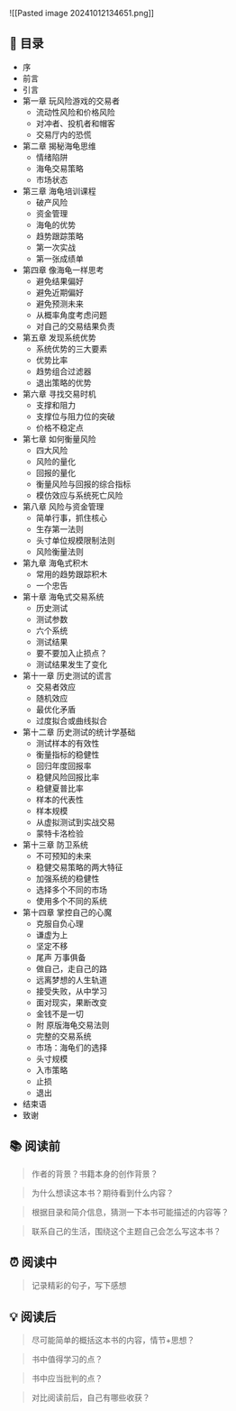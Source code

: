 ![[Pasted image 20241012134651.png]]
## 📑 目录
* 序   
* 前言   
* 引言   
* 第一章 玩风险游戏的交易者  
	* 流动性风险和价格风险   
	* 对冲者、投机者和帽客   
	* 交易厅内的恐慌   
* 第二章 揭秘海龟思维  
	* 情绪陷阱   
	* 海龟交易策略   
	* 市场状态   
* 第三章 海龟培训课程  
	* 破产风险   
	* 资金管理   
	* 海龟的优势   
	* 趋势跟踪策略   
	* 第一次实战   
	* 第一张成绩单   
* 第四章 像海龟一样思考  
	* 避免结果偏好   
	* 避免近期偏好   
	* 避免预测未来   
	* 从概率角度考虑问题   
	* 对自己的交易结果负责   
* 第五章 发现系统优势  
	* 系统优势的三大要素   
	* 优势比率   
	* 趋势组合过滤器   
	* 退出策略的优势   
* 第六章 寻找交易时机  
	* 支撑和阻力   
	* 支撑位与阻力位的突破   
	* 价格不稳定点   
* 第七章 如何衡量风险  
	* 四大风险   
	* 风险的量化   
	* 回报的量化   
	* 衡量风险与回报的综合指标   
	* 模仿效应与系统死亡风险   
* 第八章 风险与资金管理  
	* 简单行事，抓住核心   
	* 生存第一法则   
	* 头寸单位规模限制法则   
	* 风险衡量法则   
* 第九章 海龟式积木  
	* 常用的趋势跟踪积木   
	* 一个忠告   
* 第十章 海龟式交易系统  
	* 历史测试   
	* 测试参数   
	* 六个系统   
	* 测试结果   
	* 要不要加入止损点？   
	* 测试结果发生了变化   
* 第十一章 历史测试的谎言  
	* 交易者效应   
	* 随机效应   
	* 最优化矛盾   
	* 过度拟合或曲线拟合   
* 第十二章 历史测试的统计学基础  
	* 测试样本的有效性   
	* 衡量指标的稳健性   
	* 回归年度回报率   
	* 稳健风险回报比率   
	* 稳健夏普比率   
	* 样本的代表性   
	* 样本规模   
	* 从虚拟测试到实战交易   
	* 蒙特卡洛检验   
* 第十三章 防卫系统  
	* 不可预知的未来   
	* 稳健交易策略的两大特征   
	* 加强系统的稳健性   
	* 选择多个不同的市场   
	* 使用多个不同的系统   
* 第十四章 掌控自己的心魔  
	* 克服自负心理   
	* 谦虚为上   
	* 坚定不移   
	* 尾声 万事俱备  
	* 做自己，走自己的路   
	* 远离梦想的人生轨道   
	* 接受失败，从中学习   
	* 面对现实，果断改变   
	* 金钱不是一切   
	* 附 原版海龟交易法则  
	* 完整的交易系统   
	* 市场：海龟们的选择   
	* 头寸规模   
	* 入市策略   
	* 止损   
	* 退出   
* 结束语   
* 致谢
## 📚 阅读前
> 作者的背景？书籍本身的创作背景？

> 为什么想读这本书？期待看到什么内容？

> 根据目录和简介信息，猜测一下本书可能描述的内容等？

> 联系自己的生活，围绕这个主题自己会怎么写这本书？
## ⏰ 阅读中
> 记录精彩的句子，写下感想
##  💡 阅读后
> 尽可能简单的概括这本书的内容，情节+思想？

> 书中值得学习的点？

> 书中应当批判的点？

> 对比阅读前后，自己有哪些收获？ 
